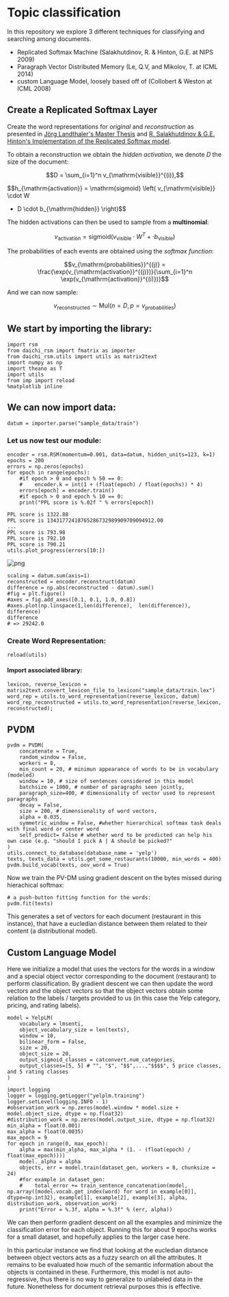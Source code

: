 # Topic classification

In this repository we explore 3 different techniques for classifying and searching among documents.

* Replicated Softmax Machine (Salakhutdinov, R. & Hinton, G.E. at NIPS 2009)
* Paragraph Vector Distributed Memory (Le, Q.V, and Mikolov, T. at ICML 2014)
* custom Language Model, loosely based off of (Collobert & Weston at ICML 2008)

## Create a **Replicated Softmax Layer**

Create the word representations for *original* and *reconstruction* as presented
in [Jörg Landthaler's Master Thesis](http://www.fylance.de/msc/landthal2011.pdf)
and [R. Salakhutdinov & G.E. Hinton's Implementation of the Replicated Softmax
model](http://www.mit.edu/~rsalakhu/papers/repsoft.pdf).

To obtain a reconstruction we obtain the *hidden activation*, we denote $D$ the
size of the document:

$$D = \sum_{i=1}^n v_{\mathrm{visible}}^{(i)},$$

$$h_{\mathrm{activation}} = \mathrm{sigmoid} \left( v_{\mathrm{visible}} \cdot W
+ D \cdot b_{\mathrm{hidden}} \right)$$

The hidden activations can then be used to sample from a **multinomial**:

$$v_{\mathrm{activation}} = \mathrm{sigmoid} \left( v_{\mathrm{visible}} \cdot
W^T + \cdot b_{\mathrm{visible}} \right)$$

The probabilities of each events are obtained using the *softmax function*:

$$v_{\mathrm{probabilities}}^{(j)} =
\frac{\exp(v_{\mathrm{activation}}^{(j)})}{\sum_{i=1}^n
\exp(v_{\mathrm{activation}}^{(i)})}$$

And we can now sample:

$$v_{\mathrm{reconstructed}} \sim \mathrm{Mul}\left(n=D, p =
v_{\mathrm{probabilities}}\right)$$


## We start by importing the library:

    import rsm
    from daichi_rsm import fmatrix as importer
    from daichi_rsm.utils import utils as matrix2text
    import numpy as np
    import theano as T
    import utils
    from imp import reload
    %matplotlib inline

## We can now import data:

    datum = importer.parse("sample_data/train")

### Let us now test our module:

    encoder = rsm.RSM(momentum=0.001, data=datum, hidden_units=123, k=1)
    epochs = 200
    errors = np.zeros(epochs)
    for epoch in range(epochs):
        #if epoch > 0 and epoch % 50 == 0:
        #    encoder.k = int(1 + (float(epoch) / float(epochs)) * 4)
        errors[epoch] = encoder.train()
        #if epoch > 0 and epoch % 10 == 0:
        print("PPL score is %.02f " % errors[epoch])

    PPL score is 1322.88 
    PPL score is 13431772418765286732989909709094912.00 
    ...
    PPL score is 793.98 
    PPL score is 792.10 
    PPL score is 790.21 
    utils.plot_progress(errors[10:])


![png](https://raw.githubusercontent.com/JonathanRaiman/rsm/master/RSM%20Notebook_files/RSM%20Notebook_11_0.png)

    scaling = datum.sum(axis=1)
    reconstructed = encoder.reconstruct(datum)
    difference = np.abs(reconstructed - datum).sum()
    #fig = plt.figure()
    #axes = fig.add_axes([0.1, 0.1, 1.0, 0.8])
    #axes.plot(np.linspace(1,len(difference),  len(difference)), difference)
    difference
    # => 29242.0

### Create Word Representation:

    reload(utils)

#### Import associated library:

    lexicon, reverse_lexicon = matrix2text.convert_lexicon_file_to_lexicon("sample_data/train.lex")
    word_rep = utils.to_word_representation(reverse_lexicon, datum)
    word_rep_reconstructed = utils.to_word_representation(reverse_lexicon, reconstructed);

## PVDM

    pvdm = PVDM(
        concatenate = True,
        random_window = False,
        workers = 8,
        min_count = 20, # minimun appearance of words to be in vocabulary (modeled)
        window = 10, # size of sentences considered in this model
        batchsize = 1000, # number of paragraphs seen jointly,
        paragraph_size=400, # dimensionality of vector used to represent paragraphs
        decay = False,
        size = 200, # dimensionality of word vectors,
        alpha = 0.035,
        symmetric_window = False, #whether hierarchical softmax task deals with final word or center word
        self_predict= False # whether word to be predicted can help his own case (e.g. "should I pick A | A should be picked?"
    )
    utils.connect_to_database(database_name = 'yelp')
    texts, texts_data = utils.get_some_restaurants(10000, min_words = 400)
    pvdm.build_vocab(texts, oov_word = True)

Now we train the PV-DM using gradient descent on the bytes missed during hierachical softmax:

    # a push-button fitting function for the words:
    pvdm.fit(texts)


This generates a set of vectors for each document (restaurant in this instance), that have a eucledian distance between them related to their content (a distributional model).

## Custom Language Model
    

Here we initialize a model that uses the vectors for the words in a window and a special object vector corresponding to the document (restaurant) to perform classification. By gradient descent we can then update the word vectors and the object vectors so that the object vectors obtain some relation to the labels / targets provided to us (in this case the Yelp category, pricing, and rating labels).
    
    model = YelpLM(
        vocabulary = lmsenti,
        object_vocabulary_size = len(texts),
        window = 10,
        bilinear_form = False,
        size = 20,
        object_size = 20,
        output_sigmoid_classes = catconvert.num_categories,
        output_classes=[5, 5] # "", "$", "$$",...,"$$$$", 5 price classes, and 5 rating classes
    )

    import logging
    logger = logging.getLogger("yelplm.training")
    logger.setLevel(logging.INFO - 1)
    #observation_work = np.zeros(model.window * model.size + model.object_size, dtype = np.float32)
    #distribution_work = np.zeros(model.output_size, dtype = np.float32)
    min_alpha = float(0.001)
    max_alpha = float(0.0035)
    max_epoch = 9
    for epoch in range(0, max_epoch):
        alpha = max(min_alpha, max_alpha * (1. - (float(epoch) / float(max_epoch))))
        model._alpha = alpha
        objects, err = model.train(dataset_gen, workers = 8, chunksize = 24)
        #for example in dataset_gen:
        #    total_error += train_sentence_concatenation(model, np.array([model.vocab.get_index(word) for word in example[0]], dtype=np.int32), example[1], example[2], example[3], alpha, distribution_work, observation_work)
        print("Error = %.3f, alpha = %.3f" % (err, alpha))


We can then perform gradient descent on all the examples and minimize the classification error for each object. Running this for about 9 epochs works for a small dataset, and hopefully applies to the larger case here.

In this particular instance we find that looking at the eucledian distance between object vectors acts as a fuzzy search on all the attributes. It remains to be evaluated how much of the semantic information about the objects is contained in these. Furthermore, this model is not auto-regressive, thus there is no way to generalize to unlabeled data in the future. Nonetheless for document retrieval purposes this is effective.
